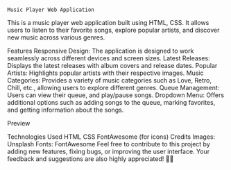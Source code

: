                                                                           Music Player Web Application
                                                                          
This is a music player web application built using HTML, CSS. It allows users to listen to their favorite songs, explore popular artists, and discover new music across various genres.

Features
Responsive Design: The application is designed to work seamlessly across different devices and screen sizes.
Latest Releases: Displays the latest releases with album covers and release dates.
Popular Artists: Highlights popular artists with their respective images.
Music Categories: Provides a variety of music categories such as Love, Retro, Chill, etc., allowing users to explore different genres.
Queue Management: Users can view  their queue, and play/pause songs.
Dropdown Menu: Offers additional options such as adding songs to the queue, marking favorites, and getting information about the songs.

Preview

Technologies Used
HTML
CSS
FontAwesome (for icons)
Credits
Images: Unsplash
Fonts: FontAwesome
Feel free to contribute to this project by adding new features, fixing bugs, or improving the user interface. Your feedback and suggestions are also highly appreciated! 🎵🎶
